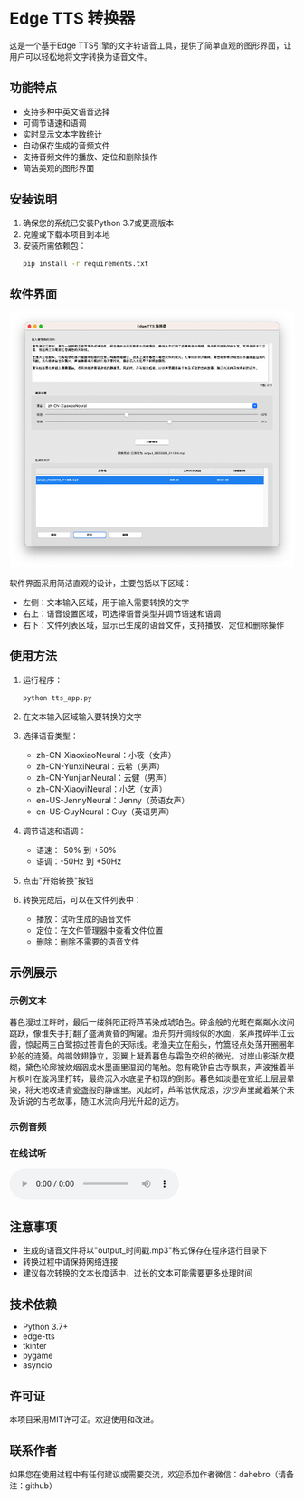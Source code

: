 # Edge TTS 转换器

这是一个基于Edge TTS引擎的文字转语音工具，提供了简单直观的图形界面，让用户可以轻松地将文字转换为语音文件。

## 功能特点

- 支持多种中英文语音选择
- 可调节语速和语调
- 实时显示文本字数统计
- 自动保存生成的音频文件
- 支持音频文件的播放、定位和删除操作
- 简洁美观的图形界面

## 安装说明

1. 确保您的系统已安装Python 3.7或更高版本
2. 克隆或下载本项目到本地
3. 安装所需依赖包：
   ```bash
   pip install -r requirements.txt
   ```

## 软件界面

![软件界面截图](images/interface.png)

软件界面采用简洁直观的设计，主要包括以下区域：
- 左侧：文本输入区域，用于输入需要转换的文字
- 右上：语音设置区域，可选择语音类型并调节语速和语调
- 右下：文件列表区域，显示已生成的语音文件，支持播放、定位和删除操作

## 使用方法

1. 运行程序：
   ```bash
   python tts_app.py
   ```

2. 在文本输入区域输入要转换的文字

3. 选择语音类型：
   - zh-CN-XiaoxiaoNeural：小筱（女声）
   - zh-CN-YunxiNeural：云希（男声）
   - zh-CN-YunjianNeural：云健（男声）
   - zh-CN-XiaoyiNeural：小艺（女声）
   - en-US-JennyNeural：Jenny（英语女声）
   - en-US-GuyNeural：Guy（英语男声）

4. 调节语速和语调：
   - 语速：-50% 到 +50%
   - 语调：-50Hz 到 +50Hz

5. 点击"开始转换"按钮

6. 转换完成后，可以在文件列表中：
   - 播放：试听生成的语音文件
   - 定位：在文件管理器中查看文件位置
   - 删除：删除不需要的语音文件

## 示例展示

### 示例文本

暮色漫过江畔时，最后一缕斜阳正将芦苇染成琥珀色。碎金般的光斑在粼粼水纹间跳跃，像谁失手打翻了盛满黄昏的陶罐。渔舟剪开绸缎似的水面，桨声搅碎半江云霞，惊起两三白鹭掠过苍青色的天际线。老渔夫立在船头，竹篙轻点处荡开圈圈年轮般的涟漪。鸬鹚敛翅静立，羽翼上凝着暮色与霜色交织的微光。对岸山影渐次模糊，黛色轮廓被炊烟洇成水墨画里湿润的笔触。忽有晚钟自古寺飘来，声波推着半片枫叶在漩涡里打转，最终沉入水底星子初现的倒影。暮色如淡墨在宣纸上层层晕染，将天地收进青瓷盏般的静谧里。风起时，芦苇低伏成浪，沙沙声里藏着某个未及诉说的古老故事，随江水流向月光升起的远方。

### 示例音频

### 在线试听

<audio controls>
  <source src="https://github.com/dahebro/gen_voice_by_Edge_tts/raw/main/examples/output_20250223_211304.mp3" type="audio/mpeg">
  您的浏览器不支持音频播放器。
</audio>

## 注意事项

- 生成的语音文件将以"output_时间戳.mp3"格式保存在程序运行目录下
- 转换过程中请保持网络连接
- 建议每次转换的文本长度适中，过长的文本可能需要更多处理时间

## 技术依赖

- Python 3.7+
- edge-tts
- tkinter
- pygame
- asyncio

## 许可证

本项目采用MIT许可证。欢迎使用和改进。

## 联系作者

如果您在使用过程中有任何建议或需要交流，欢迎添加作者微信：dahebro（请备注：github）